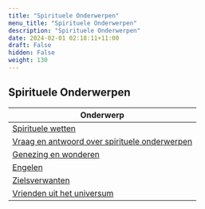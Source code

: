 ```yaml
---
title: "Spirituele Onderwerpen"
menu_title: "Spirituele Onderwerpen"
description: "Spirituele Onderwerpen"
date: 2024-02-01 02:18:11+11:00
draft: False
hidden: False
weight: 130
---
```

## Spirituele Onderwerpen

| **Onderwerp**
|---
| [Spirituele wetten](/13-nl-spiritual-topics/13-1-nl-spiritual-laws/)
| [Vraag en antwoord over spirituele onderwerpen](/13-nl-spiritual-topics/13-2-nl-qa-on-spiritual-topics/)
| [Genezing en wonderen](/13-nl-spiritual-topics/13-3-nl-healing-and-miracles/)
| [Engelen](/13-nl-spiritual-topics/13-4-nl-angels/)
| [Zielsverwanten](/13-nl-spiritual-topics/13-5-nl-soul-mates/)
| [Vrienden uit het universum](/13-nl-spiritual-topics/13-6-nl-friends-from-universe/)
